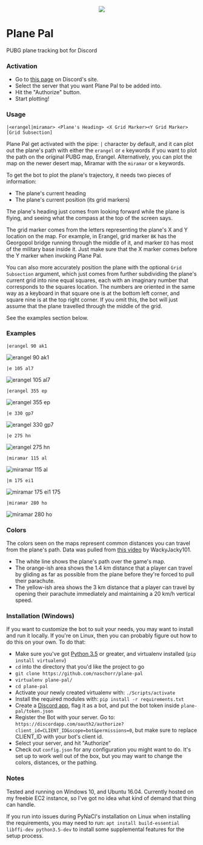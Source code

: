 <p align="center"><img src="https://raw.githubusercontent.com/naschorr/plane-pal/master/resources/avatar small.png"></p>

# Plane Pal
PUBG plane tracking bot for Discord

### Activation
- Go to [this page](https://discordapp.com/oauth2/authorize?client_id=361729535496028161&scope=bot&permissions=0) on Discord's site.
- Select the server that you want Plane Pal to be added into.
- Hit the "Authorize" button.
- Start plotting!

### Usage
`|<erangel|miramar> <Plane's Heading> <X Grid Marker><Y Grid Marker>[Grid Subsection]`

Plane Pal get activated with the pipe: `|` character by default, and it can plot out the plane's path with either the `erangel` or `e` keywords if you want to plot the path on the original PUBG map, Erangel. Alternatively, you can plot the map on the newer desert map, Miramar with the `miramar` or `m` keywords.

To get the bot to plot the plane's trajectory, it needs two pieces of information:
- The plane's current heading
- The plane's current position (its grid markers)

The plane's heading just comes from looking forward while the plane is flying, and seeing what the compass at the top of the screen says.

The grid marker comes from the letters representing the plane's X and Y location on the map. For example, in Erangel, grid marker `BK` has the Georgopol bridge running through the middle of it, and marker `EO` has most of the military base inside it. Just make sure that the X marker comes before the Y marker when invoking Plane Pal.

You can also more accurately position the plane with the optional `Grid Subsection` argument, which just comes from further subdividing the plane's current grid into nine equal squares, each with an imaginary number that corresponds to the squares location. The numbers are oriented in the same way as a keyboard in that square one is at the bottom left corner, and square nine is at the top right corner. If you omit this, the bot will just assume that the plane travelled through the middle of the grid.

See the examples section below.

### Examples
`|erangel 90 ak1`

![erangel 90 ak1](https://raw.githubusercontent.com/naschorr/plane-pal/master/resources/examples/erangel%2090%20ak1.jpeg)


`|e 105 al7`

![erangel 105 al7](https://raw.githubusercontent.com/naschorr/plane-pal/master/resources/examples/erangel%20105%20al7.jpeg)


`|erangel 355 ep`

![erangel 355 ep](https://raw.githubusercontent.com/naschorr/plane-pal/master/resources/examples/erangel%20355%20ep.jpeg)


`|e 330 gp7`

![erangel 330 gp7](https://raw.githubusercontent.com/naschorr/plane-pal/master/resources/examples/erangel%20330%20gp7.jpeg)


`|e 275 hn`

![erangel 275 hn](https://raw.githubusercontent.com/naschorr/plane-pal/master/resources/examples/erangel%20275%20hn.jpeg)


`|miramar 115 al`

![miramar 115 al](https://raw.githubusercontent.com/naschorr/plane-pal/master/resources/examples/miramar%20115%20al.jpeg)


`|m 175 ei1`

![miramar 175 ei1 175](https://raw.githubusercontent.com/naschorr/plane-pal/master/resources/examples/miramar%20175%20ei1.jpeg)


`|miramar 280 ho`

![miramar 280 ho](https://raw.githubusercontent.com/naschorr/plane-pal/master/resources/examples/miramar%20280%20ho.jpeg)

### Colors
The colors seen on the maps represent common distances you can travel from the plane's path. Data was pulled from [this video](https://www.youtube.com/watch?v=worfS4pDkP4) by WackyJacky101.

- The white line shows the plane's path over the game's map.
- The orange-ish area shows the 1.4 km distance that a player can travel by gliding as far as possible from the plane before they're forced to pull their parachute.
- The yellow-ish area shows the 3 km distance that a player can travel by opening their parachute immediately and maintaining a 20 km/h vertical speed.

### Installation (Windows)
If you want to customize the bot to suit your needs, you may want to install and run it locally. If you're on Linux, then you can probably figure out how to do this on your own. To do that:

- Make sure you've got [Python 3.5](https://www.python.org/downloads/) or greater, and virtualenv installed (`pip install virtualenv`)
- `cd` into the directory that you'd like the project to go
- `git clone https://github.com/naschorr/plane-pal`
- `virtualenv plane-pal/`
- `cd plane-pal`
- Activate your newly created virtualenv with: `./Scripts/activate`
- Install the required modules with: `pip install -r requirements.txt`
- Create a [Discord app](https://discordapp.com/developers/applications/me), flag it as a bot, and put the bot token inside `plane-pal/token.json`
- Register the Bot with your server. Go to: `https://discordapp.com/oauth2/authorize?client_id=CLIENT_ID&scope=bot&permissions=0`, but make sure to replace CLIENT_ID with your bot's client id.
- Select your server, and hit "Authorize"
- Check out `config.json` for any configuration you might want to do. It's set up to work well out of the box, but you may want to change the colors, distances, or the pathing.

### Notes
Tested and running on Windows 10, and Ubuntu 16.04.
Currently hosted on my freebie EC2 instance, so I've got no idea what kind of demand that thing can handle.

If you run into issues during PyNaCl's installation on Linux when installing the requirements, you may need to run: `apt install build-essential libffi-dev python3.5-dev` to install some supplemental features for the setup process.
